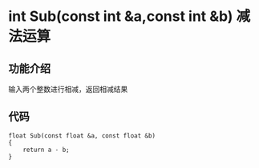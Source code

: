 # int Sub(const int &a,const int &b) 减法运算
## 功能介绍
输入两个整数进行相减，返回相减结果
## 代码
```
float Sub(const float &a, const float &b)
{
	return a - b;
}
```